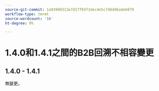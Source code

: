 ```yaml
---
source-git-commit: 1a93998313e7d17f03f1dec4e5c7d6dd6adeb079
workflow-type: tm+mt
source-wordcount: '16'
ht-degree: 0%

---
```

# 1.4.0和1.4.1之間的B2B回溯不相容變更

## 1.4.0 - 1.4.1

無變更。
